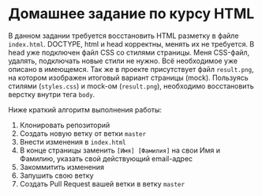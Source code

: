 # Домашнее задание по курсу HTML

В данном задании требуется восстановить HTML разметку в файле `index.html`.
DOCTYPE, html и head корректны, менять их не требуется. В head уже подключен файл CSS со стилями страницы.
Меня CSS-файл, удалять, подключать новые стили не нужно. Всё необходимое уже описано в имеющемся.
Так же в проекте присутствует файл `result.png`, на котором изображен итоговый вариант страницы (mock).
Пользуясь стилями (`styles.css`) и mock-ом (`result.png`), необходимо восстановить верстку внутри тега `body`.

Ниже краткий алгоритм выполнения работы:

1. Клонировать репозиторий
2. Создать новую ветку от ветки `master`
3. Внести изменения в `index.html`
4. В конце страницы заменить `[Имя] [Фамилия]` на свои Имя и Фамилию, указать свой действующий email-адрес   
5. Закоммитить изменения
6. Запушить свою ветку
7. Создать Pull Request вашей ветки в ветку `master`
